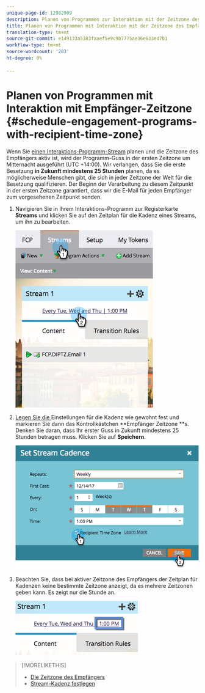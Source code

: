 ```yaml
---
unique-page-id: 12982909
description: Planen von Programmen zur Interaktion mit der Zeitzone des Empfängers - Marketing Docs - Produktdokumentation
title: Planen von Programmen mit Interaktion mit der Zeitzone des Empfängers
translation-type: tm+mt
source-git-commit: e149133a5383faaef5e9c9b7775ae36e633ed7b1
workflow-type: tm+mt
source-wordcount: '203'
ht-degree: 0%

---
```



# Planen von Programmen mit Interaktion mit Empfänger-Zeitzone {#schedule-engagement-programs-with-recipient-time-zone}

Wenn Sie [einen Interaktions-Programm-Stream](https://docs.marketo.com/display/DOCS/Schedule+Engagement+Programs+for+Recipient+Time+Zones) planen und die Zeitzone des Empfängers aktiv ist, wird der Programm-Guss in der ersten Zeitzone um Mitternacht ausgeführt (UTC +14:00). Wir verlangen, dass Sie die erste Besetzung **in Zukunft mindestens 25 Stunden** planen, da es möglicherweise Menschen gibt, die sich in jeder Zeitzone der Welt für die Besetzung qualifizieren. Der Beginn der Verarbeitung zu diesem Zeitpunkt in der ersten Zeitzone garantiert, dass wir die E-Mail für jeden Empfänger zum vorgesehenen Zeitpunkt senden.

1. Navigieren Sie in Ihrem Interaktions-Programm zur Registerkarte **Streams** und klicken Sie auf den Zeitplan für die Kadenz eines Streams, um ihn zu bearbeiten.

   ![](assets/image2017-12-5-13-3a36-3a21.png)

1. [Legen Sie die ](../../../../../product-docs/email-marketing/drip-nurturing/engagement-program-streams/set-stream-cadence.md) Einstellungen für die Kadenz wie gewohnt fest und markieren Sie dann das Kontrollkästchen **Empfänger Zeitzone **s. Denken Sie daran, dass Ihr erster Guss in Zukunft mindestens 25 Stunden betragen muss. Klicken Sie auf **Speichern**.

   ![](assets/image2017-12-5-13-3a50-3a32.png)

1. Beachten Sie, dass bei aktiver Zeitzone des Empfängers der Zeitplan für Kadenzen keine bestimmte Zeitzone anzeigt, da es mehrere Zeitzonen geben kann. Es zeigt nur die Stunde an.

   ![](assets/image2017-12-5-13-3a56-3a21.png)

>[!MORELIKETHIS]
>
>* [Die Zeitzone des Empfängers](../../../../../product-docs/email-marketing/email-programs/email-program-actions/scheduling-with-recipient-time-zone/understanding-recipient-time-zone.md)
>* [Stream-Kadenz festlegen](../../../../../product-docs/email-marketing/drip-nurturing/engagement-program-streams/set-stream-cadence.md)

>



